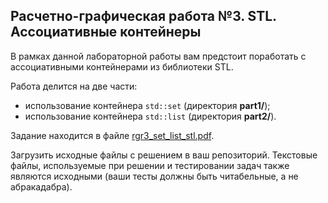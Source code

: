 ## Расчетно-графическая работа №3. STL. Ассоциативные контейнеры

В рамках данной лабораторной работы вам предстоит поработать с ассоциативными контейнерами из библиотеки STL.

Работа делится на две части:
- использование контейнера `std::set` (директория **part1/**);
- использование контейнера `std::list` (директория **part2/**).

Задание находится в файле [rgr3_set_list_stl.pdf](rgr3_set_list_stl.pdf).

Загрузить исходные файлы с решением в ваш репозиторий. Текстовые файлы, используемые при решении и тестировании задач также являются исходными (ваши тесты должны быть читабельные, а не абракадабра).